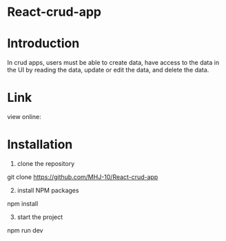 # React-crud-app

# Introduction

 In crud apps, users must be able to create data, have access to the data in the UI by reading the data, update or edit the data, and delete the data.

 # Link

 view online:

 # Installation
 1. clone the repository

   git clone https://github.com/MHJ-10/React-crud-app
 
 2. install NPM packages

   npm install

 3. start the project
 
   npm run dev